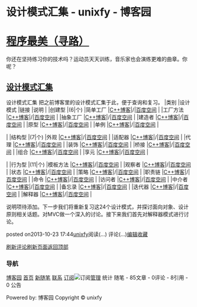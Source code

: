 
# 设计模式汇集 - unixfy - 博客园
# [程序最美（寻路）](https://www.cnblogs.com/unixfy/)
你还在坚持练习你的技术吗？运动员天天训练，音乐家也会演练更难的曲章。你呢？
## [设计模式汇集](https://www.cnblogs.com/unixfy/p/3384652.html)
设计模式汇集
把之前博客里的设计模式汇集于此，便于查询和复习。
|类别
|设计模式
|链接
|说明
|
|创建型
|(6|个)
|简单工厂
|[C++博客](http://www.cppblog.com/unixfy/archive/2011/04/21/144729.html)|/|[百度空间](http://hi.baidu.com/unixfy/item/89ef4c325da588cd1a9696a8)
|
|工厂方法
|[C++博客](http://www.cppblog.com/unixfy/archive/2011/04/25/144968.html)|/|[百度空间](http://hi.baidu.com/unixfy/item/d555ca2ad51fd4ceef10f1ac)
|
|抽象工厂
|[C++博客](http://www.cppblog.com/unixfy/archive/2011/04/27/145143.html)|/|[百度空间](http://hi.baidu.com/unixfy/item/38de2c6af9054739ad3e83d2)
|
|建造者
|[C++博客](http://www.cppblog.com/unixfy/archive/2011/04/26/145074.html)|/|[百度空间](http://hi.baidu.com/unixfy/item/5f4190f36501631acf9f32ac)
|
|原型
|[C++博客](http://www.cppblog.com/unixfy/archive/2011/04/25/144973.html)|/|[百度空间](http://hi.baidu.com/unixfy/item/9b89d51209258a6270d5e8ac)
|
|单例
|[C++博客](http://www.cppblog.com/unixfy/archive/2011/04/29/145340.html)|/|[百度空间](http://hi.baidu.com/unixfy/item/d19d4a4b34530302c01613d2)
|


|
|结构型
|(7|个)
|外观
|[C++博客](http://www.cppblog.com/unixfy/archive/2011/04/26/145062.html)|/|[百度空间](http://hi.baidu.com/unixfy/item/f0132b86a8dfcdc1ee083dac)
|
|适配器
|[C++博客](http://www.cppblog.com/unixfy/archive/2011/04/28/145213.html)|/|[百度空间](http://hi.baidu.com/unixfy/item/47e4774c3e4604e3a4c066d5)
|
|代理
|[C++博客](http://www.cppblog.com/unixfy/archive/2011/04/23/144863.html)|/|[百度空间](http://hi.baidu.com/unixfy/item/04d60a1c06070f767a5f25a8)
|
|装饰
|[C++博客](http://www.cppblog.com/unixfy/archive/2011/04/23/144862.html)|/|[百度空间](http://hi.baidu.com/unixfy/item/6228fa3351e71188c3cf29a8)
|
|桥接
|[C++博客](http://www.cppblog.com/unixfy/archive/2011/04/29/145358.html)|/|[百度空间](http://hi.baidu.com/unixfy/item/e529b13550fa8c95b90c03d2)
|
|组合
|[C++博客](http://www.cppblog.com/unixfy/archive/2011/04/29/145333.html)|/|[百度空间](http://hi.baidu.com/unixfy/item/0b35ef7abe4e9332704423d2)
|
|享元
|[C++博客](http://www.cppblog.com/unixfy/archive/2011/04/30/145388.html)|/|[百度空间](http://hi.baidu.com/unixfy/item/2d27419449037538326eebd6)
|


|
|行为型
|(11|个)
|模板方法
|[C++博客](http://www.cppblog.com/unixfy/archive/2011/04/25/144975.html)|/|[百度空间](http://hi.baidu.com/unixfy/item/e909f4dcda53831be1f46fa8)
|
|观察者
|[C++博客](http://www.cppblog.com/unixfy/archive/2011/04/26/145077.html)|/|[百度空间](http://hi.baidu.com/unixfy/item/7382c0cefcda0e29e80f2eac)
|
|状态
|[C++博客](http://www.cppblog.com/unixfy/archive/2011/04/27/145156.html)|/|[百度空间](http://hi.baidu.com/unixfy/item/3de4602f9e6d77d80f37f9d2)
|
|策略
|[C++博客](http://www.cppblog.com/unixfy/archive/2011/04/23/144855.html)|/|[百度空间](http://hi.baidu.com/unixfy/item/57cafc176ddea37e1109b5ac)
|
|职责链
|[C++博客](http://www.cppblog.com/unixfy/archive/2011/04/30/145379.html)|/|[百度空间](http://hi.baidu.com/unixfy/item/3b33b9f4191e69da43c36ad2)
|
|命令
|[C++博客](http://www.cppblog.com/unixfy/archive/2011/04/29/145360.html)|/|[百度空间](http://hi.baidu.com/unixfy/item/a41734c37ee25eb70c0a7bd2)
|
|访问者
|[C++博客](http://www.cppblog.com/unixfy/archive/2011/04/30/145402.html)|/|[百度空间](http://hi.baidu.com/unixfy/item/0132800e03cd069ca2df43d2)
|
|中介者
|[C++博客](http://www.cppblog.com/unixfy/archive/2011/04/30/145383.html)|/|[百度空间](http://hi.baidu.com/unixfy/item/80cd16c7fc3ee270cfd4f8d6)
|
|备忘录
|[C++博客](http://www.cppblog.com/unixfy/archive/2011/04/29/145274.html)|/|[百度空间](http://hi.baidu.com/unixfy/item/6d2a2f2765201a3f95f62bd2)
|
|迭代器
|[C++博客](http://www.cppblog.com/unixfy/archive/2011/04/29/145336.html)|/|[百度空间](http://hi.baidu.com/unixfy/item/81dc8722d5ffa21d2a0f1cd2)
|
|解释器
|[C++博客](http://www.cppblog.com/unixfy/archive/2011/04/30/145389.html)|/|[百度空间](http://hi.baidu.com/unixfy/item/b16573eb21873a3687d9ded6)
|

说明项待添加。下一步我们将重新复习这24个设计模式，并探讨面向对象、设计原则相关话题。对MVC做一个深入的讨论。接下来我们首先对解释器模式进行讨论。




posted on2013-10-23 17:44[unixfy](https://www.cnblogs.com/unixfy/)阅读(...) 评论(...)[编辑](https://i.cnblogs.com/EditPosts.aspx?postid=3384652)[收藏](#)


[刷新评论](javascript:void(0);)[刷新页面](#)[返回顶部](#top)







### 导航
[博客园](https://www.cnblogs.com/)
[首页](https://www.cnblogs.com/unixfy/)
[新随笔](https://i.cnblogs.com/EditPosts.aspx?opt=1)
[联系](https://msg.cnblogs.com/send/unixfy)
[订阅](https://www.cnblogs.com/unixfy/rss)![订阅](//www.cnblogs.com/images/xml.gif)[管理](https://i.cnblogs.com/)
统计
随笔 - 85文章 - 0评论 - 8引用 - 0
公告

Powered by:
博客园
Copyright © unixfy
